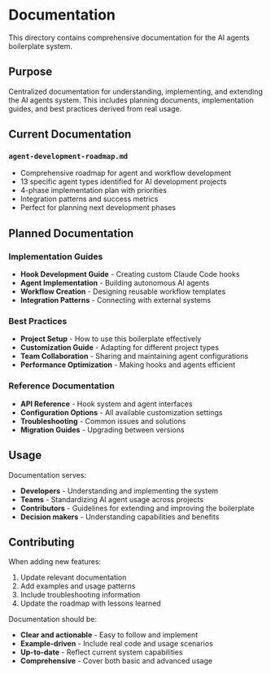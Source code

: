 # Documentation

This directory contains comprehensive documentation for the AI agents boilerplate system.

## Purpose

Centralized documentation for understanding, implementing, and extending the AI agents system. This includes planning documents, implementation guides, and best practices derived from real usage.

## Current Documentation

### `agent-development-roadmap.md`
- Comprehensive roadmap for agent and workflow development
- 13 specific agent types identified for AI development projects
- 4-phase implementation plan with priorities
- Integration patterns and success metrics
- Perfect for planning next development phases

## Planned Documentation

### Implementation Guides
- **Hook Development Guide** - Creating custom Claude Code hooks
- **Agent Implementation** - Building autonomous AI agents  
- **Workflow Creation** - Designing reusable workflow templates
- **Integration Patterns** - Connecting with external systems

### Best Practices
- **Project Setup** - How to use this boilerplate effectively
- **Customization Guide** - Adapting for different project types
- **Team Collaboration** - Sharing and maintaining agent configurations
- **Performance Optimization** - Making hooks and agents efficient

### Reference Documentation
- **API Reference** - Hook system and agent interfaces
- **Configuration Options** - All available customization settings
- **Troubleshooting** - Common issues and solutions
- **Migration Guides** - Upgrading between versions

## Usage

Documentation serves:
- **Developers** - Understanding and implementing the system
- **Teams** - Standardizing AI agent usage across projects  
- **Contributors** - Guidelines for extending and improving the boilerplate
- **Decision makers** - Understanding capabilities and benefits

## Contributing

When adding new features:
1. Update relevant documentation
2. Add examples and usage patterns
3. Include troubleshooting information
4. Update the roadmap with lessons learned

Documentation should be:
- **Clear and actionable** - Easy to follow and implement
- **Example-driven** - Include real code and usage scenarios
- **Up-to-date** - Reflect current system capabilities
- **Comprehensive** - Cover both basic and advanced usage
